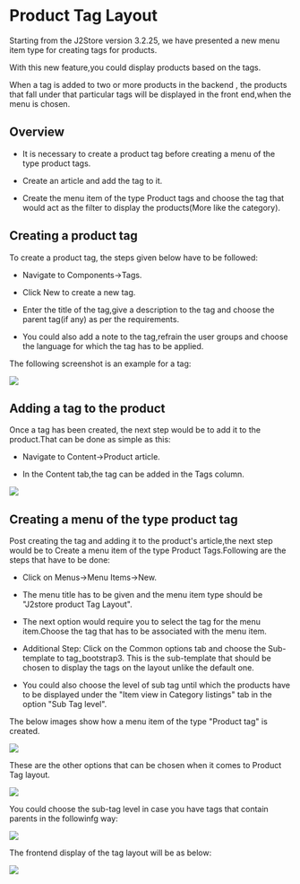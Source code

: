 # Product Tag Layout


Starting from the J2Store version 3.2.25, we have presented a new menu item type  for creating tags for products.

With this new feature,you could display products based on  the tags.

When a tag is added to two or more products in the backend , the products that fall under that particular tags will be displayed in the front end,when the  menu is chosen.

## Overview

* It is necessary to create a product tag before creating a menu of the type product tags.

* Create an article and add the tag to it.

* Create the menu item of the type Product tags and choose the tag that would act as the filter to display the products(More like the category).

## Creating a product tag

To create a product tag, the steps given below have to be followed:

* Navigate to Components->Tags.

* Click New to create a new tag.

* Enter the title of the tag,give a description to the tag and choose the parent tag(if any)  as per the requirements.

* You could also add a note to the tag,refrain the user groups and choose the language for which the tag has to be applied.

The following screenshot is an example for a tag:

![](./assets/images/creatingatag.png)

## Adding a tag to the product


Once a tag has been created, the next step would be to add it to the product.That can be done as simple as this:

* Navigate to Content->Product article.

* In the Content tab,the tag can be added in the Tags column.

![](./assets/images/addingtagtoproduct.png)


## Creating a menu of the type product tag

Post creating  the tag and adding it to the product's article,the next step would be to Create a menu item of the type Product Tags.Following are the steps that have to be done:

* Click on Menus->Menu Items->New.

* The menu title has to be given and the menu item type should be "J2store product Tag Layout".

* The next option would require you to select the tag for the menu item.Choose the tag that has to be associated with the menu item.

* Additional Step: Click on the Common options tab and choose the Sub-template to tag_bootstrap3. This is the sub-template that should be chosen to display the tags on the layout unlike the default one.

* You could also choose the level of sub tag until which the products have to be displayed under the "Item view in Category listings" tab in the option "Sub Tag level".

The  below images show how a menu item of the type "Product tag" is created.

![](./assets/images/producttagmenu1.png)

These are the other options that can be chosen when it comes to Product Tag layout.

![](./assets/images/producttagsubtemplate.png)

You could choose the sub-tag level in case you have tags that contain parents in the followinfg way:

![](./assets/images/producttagsubtag.png)

The frontend display of the tag layout will be as below:

![](./assets/images/producttagfrontend.png)
